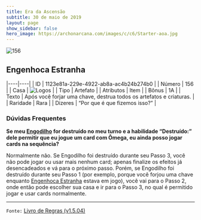 ```yaml
---
title: Era da Ascensão
subtitle: 30 de maio de 2019
layout: page
show_sidebar: false
hero_image: https://archonarcana.com/images/c/c6/Starter-aoa.jpg
---
```


![156](https://cdn.keyforgegame.com/media/card_front/pt/435_156_V525F4F7H97X_pt.png)

## Engenhoca Estranha

|----|----|
| ID | 1123e81a-229e-4922-ab8a-ac4b24b274b0 |
| Número | 156 |
| Casa | ![Logos](https://archonarcana.com/images/thumb/c/ce/Logos.png/22px-Logos.png "Logos") |
| Tipo | Artefato |
| Atributos | Item |
| Bônus | 1A |
| Texto | Após você forjar uma chave, destrua todos os artefatos e criaturas. |
| Raridade | Rara |
| Dizeres | “Por que é que fizemos isso?” |

### Dúvidas Frequentes

**Se meu [Engodilho](/aoa/131) for destruído no meu turno e a
habilidade “**Destruído**:” dele permitir que eu jogue um card com
Ômega, eu ainda posso jogar cards na sequência?**

Normalmente não. Se Engodilho foi destruído durante seu Passo 3, você
não pode jogar ou usar mais nenhum card; apenas finalize os efeitos
já desencadeados e vá para o próximo passo. Porém, se Engodilho foi
destruído durante seu Passo 1 (por exemplo, porque você forjou uma
chave enquanto [Engenhoca Estranha](/cota/134) estava em jogo), você
vai para o Passo 2, onde então pode escolher sua casa e ir para o Passo
3, no qual é permitido jogar e usar cards normalmente.

<hr/>

`Fonte:` [Livro de Regras (v1.5.04)](https://drive.google.com/open?id=14pM1J8ZR_4hZbGFZt-ArQdAGsHCPEQdE)
